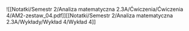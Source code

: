 ![[Notatki/Semestr 2/Analiza matematyczna 2.3A/Ćwiczenia/Ćwiczenia 4/AM2-zestaw_04.pdf]][[Notatki/Semestr 2/Analiza matematyczna 2.3A/Wykłady/Wykład 4/Wykład 4]]